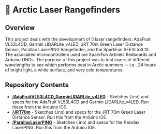 # 🧊 Arctic Laser Rangefinders 

## Overview

This project deals with the development of 5 laser rangefinders: AdaFruit VL53L4CD, Garmin LIDARLite_v4LED, JRT 70m Green Laser Distance Sensor, Parallax LaserPING Rangefinder, and the SparkFun SFEVL53L1X. 
The associated microcontrollers used are SparkFun Artmeis Redboards and Arduino UNOs. 
The purpose of this project was to test lasers of different wavelengths to see which performs best in Arctic summers -- i.e., 24 hours of bright light, a white surface, and very cold temperatures. 

## Repository Contents

* [**/AdaFruitVL53L4CD_GarminLIDARLite_v4LED**](./AdaFruitVL53L4CD_GarminLIDARLite_v4LED.ino) -  Sketches (.ino) and specs for the AdaFruit VL53L4CD and Garmin LIDARLite_v4LED. Run these from the Arduino IDE.
* [**/JRT70m**](./JRT70m.ino) -  Sketches (.ino) and specs for the JRT 70m Green Laser Distance Sensor. Run this from the Arduino IDE.
* [**/ParallaxLaserPING**](./ParallaxLaserPING.ino) -  Sketches (.ino) and specs for the Parallax LaserPING. Run this from the Arduino IDE. 
